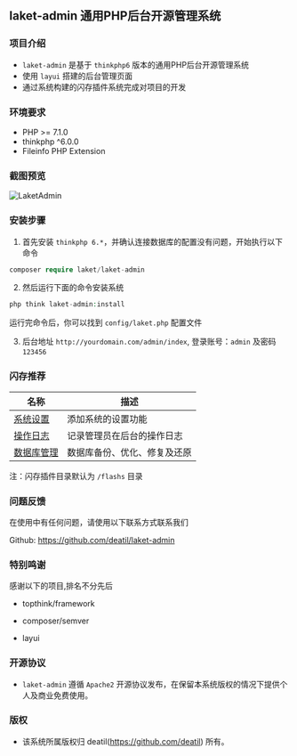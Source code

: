 ## laket-admin 通用PHP后台开源管理系统


### 项目介绍

*  `laket-admin` 是基于 `thinkphp6` 版本的通用PHP后台开源管理系统
*  使用 `layui` 搭建的后台管理页面
*  通过系统构建的闪存插件系统完成对项目的开发


### 环境要求

 - PHP >= 7.1.0
 - thinkphp ^6.0.0
 - Fileinfo PHP Extension


### 截图预览

![LaketAdmin](https://user-images.githubusercontent.com/24578855/111893388-652cb900-8a3d-11eb-9f09-3983de3aefa5.png)


### 安装步骤

1. 首先安装 `thinkphp 6.*`，并确认连接数据库的配置没有问题，开始执行以下命令

```php
composer require laket/laket-admin
```

2. 然后运行下面的命令安装系统

```php
php think laket-admin:install
```

运行完命令后，你可以找到 `config/laket.php` 配置文件

3. 后台地址 `http://yourdomain.com/admin/index`, 登录账号：`admin` 及密码 `123456`


### 闪存推荐

| 名称 | 描述 |
| --- | --- |
| [系统设置](https://github.com/deatil/laket-settings) | 添加系统的设置功能 |
| [操作日志](https://github.com/deatil/laket-operation-log) | 记录管理员在后台的操作日志 |
| [数据库管理](https://github.com/deatil/laket-admin-database) | 数据库备份、优化、修复及还原 |

注：闪存插件目录默认为 `/flashs` 目录


### 问题反馈

在使用中有任何问题，请使用以下联系方式联系我们

Github: https://github.com/deatil/laket-admin


### 特别鸣谢

感谢以下的项目,排名不分先后

 - topthink/framework
 
 - composer/semver
 
 - layui


### 开源协议

*  `laket-admin` 遵循 `Apache2` 开源协议发布，在保留本系统版权的情况下提供个人及商业免费使用。 


### 版权

*  该系统所属版权归 deatil(https://github.com/deatil) 所有。
